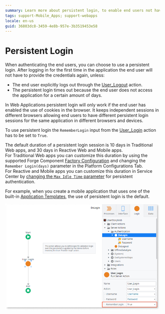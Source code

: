 ```yaml
---
summary: Learn more about persistent login, to enable end users not having to log in every time after their first successful login.
tags: support-Mobile_Apps; support-webapps
locale: en-us
guid: 36803dc8-3459-4e8b-957e-3b3519453e58
---
```


# Persistent Login

When authenticating the end users, you can choose to use a persistent login. After logging in for the first time in the application the end user will not have to provide the credentials again, unless:

* The end user explicitly logs out through the [User_Logout](<../../../../ref/apis/auto/users-api.final.md#User_Logout>) action.
* The persistent login times out because the end user does not access the application for a certain amount of days.

In Web Applications persistent login will only work if the end user has enabled the use of cookies in the browser. It keeps independent sessions in different browsers allowing end users to have different persistent login sessions for the same application in different browsers and devices.

To use persistent login the `RememberLogin` input from the [User_Login](<../../../../ref/apis/auto/users-api.final.md#User_Login>) action has to be set to `True`.

The default duration of a persistent login session is 10 days in Traditional Web apps, and 30 days in Reactive Web and Mobile apps.  
For Traditional Web apps you can customize this duration by using the supported Forge Component [Factory Configuration](https://www.outsystems.com/forge/component/25/factory-configuration/) and changing the `Remember Login(days)` parameter in the Platform Configurations Tab.  
For Reactive and Mobile apps you can customize this duration in Service Center by [changing the `Max Idle Time` parameter](<../../../../managing-the-applications-lifecycle/secure-the-applications/configure-authentication.md#configure-app-authentication-settings>) for persistent authentication.

For example, when you create a mobile application that uses one of the built-in [Application Templates](<../../../../develop/application-templates/intro.md>), the use of persistent login is the default.

![](images/userlogin-remember.png)

